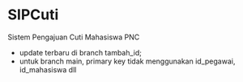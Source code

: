 # SIPCuti
Sistem Pengajuan Cuti Mahasiswa PNC
- update terbaru di branch tambah_id;
- untuk branch main, primary key tidak menggunakan id_pegawai, id_mahasiswa dll
